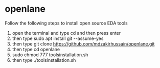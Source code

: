 # openlane
Follow the following steps to install open source EDA tools

1. open the terminal and type cd and then press enter
2. then type sudo apt install git --assume-yes
3. then type git clone https://github.com/mdzakirhussain/openlane.git
4. then type cd openlane
5. sudo chmod 777 toolsinstallation.sh
6. then type ./toolsinstallation.sh
